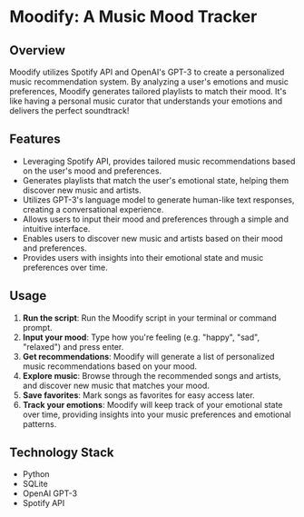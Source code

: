 # Moodify: A Music Mood Tracker

## Overview

Moodify utilizes Spotify API and OpenAI's GPT-3 to create a personalized music recommendation system. By analyzing a user's emotions and music preferences, Moodify generates tailored playlists to match their mood. It's like having a personal music curator that understands your emotions and delivers the perfect soundtrack!

## Features

* Leveraging Spotify API, provides tailored music recommendations based on the user's mood and preferences.
* Generates playlists that match the user's emotional state, helping them discover new music and artists.
* Utilizes GPT-3's language model to generate human-like text responses, creating a conversational experience.
* Allows users to input their mood and preferences through a simple and intuitive interface.
* Enables users to discover new music and artists based on their mood and preferences.
* Provides users with insights into their emotional state and music preferences over time.

## Usage

1. **Run the script**: Run the Moodify script in your terminal or command prompt.
2. **Input your mood**: Type how you're feeling (e.g. "happy", "sad", "relaxed") and press enter.
3. **Get recommendations**: Moodify will generate a list of personalized music recommendations based on your mood.
4. **Explore music**: Browse through the recommended songs and artists, and discover new music that matches your mood.
5. **Save favorites**: Mark songs as favorites for easy access later.
6. **Track your emotions**: Moodify will keep track of your emotional state over time, providing insights into your music preferences and emotional patterns.

## Technology Stack

* Python
* SQLite
* OpenAI GPT-3
* Spotify API
